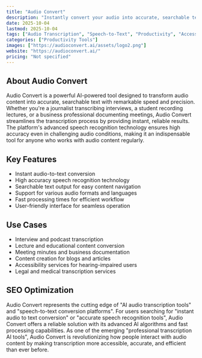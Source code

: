 ```yaml
---
title: "Audio Convert"
description: "Instantly convert your audio into accurate, searchable text."
date: 2025-10-04
lastmod: 2025-10-04
tags: ["Audio Transcription", "Speech-to-Text", "Productivity", "Accessibility"]
categories: ["Productivity Tools"]
images: ["https://audioconvert.ai/assets/logo2.png"]
website: "https://audioconvert.ai/"
pricing: "Not specified"
---
```


## About Audio Convert

Audio Convert is a powerful AI-powered tool designed to transform audio content into accurate, searchable text with remarkable speed and precision. Whether you're a journalist transcribing interviews, a student recording lectures, or a business professional documenting meetings, Audio Convert streamlines the transcription process by providing instant, reliable results. The platform's advanced speech recognition technology ensures high accuracy even in challenging audio conditions, making it an indispensable tool for anyone who works with audio content regularly.

## Key Features

- Instant audio-to-text conversion
- High accuracy speech recognition technology
- Searchable text output for easy content navigation
- Support for various audio formats and languages
- Fast processing times for efficient workflow
- User-friendly interface for seamless operation

## Use Cases

- Interview and podcast transcription
- Lecture and educational content conversion
- Meeting minutes and business documentation
- Content creation for blogs and articles
- Accessibility services for hearing-impaired users
- Legal and medical transcription services

## SEO Optimization

Audio Convert represents the cutting edge of "AI audio transcription tools" and "speech-to-text conversion platforms". For users searching for "instant audio to text conversion" or "accurate speech recognition tools", Audio Convert offers a reliable solution with its advanced AI algorithms and fast processing capabilities. As one of the emerging "professional transcription AI tools", Audio Convert is revolutionizing how people interact with audio content by making transcription more accessible, accurate, and efficient than ever before.
